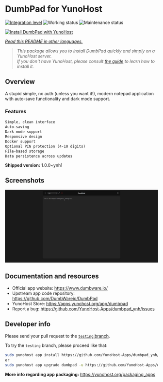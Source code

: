 <!--
N.B.: This README was automatically generated by <https://github.com/YunoHost/apps/tree/master/tools/readme_generator>
It shall NOT be edited by hand.
-->

# DumbPad for YunoHost

[![Integration level](https://apps.yunohost.org/badge/integration/dumbpad)](https://ci-apps.yunohost.org/ci/apps/dumbpad/)
![Working status](https://apps.yunohost.org/badge/state/dumbpad)
![Maintenance status](https://apps.yunohost.org/badge/maintained/dumbpad)

[![Install DumbPad with YunoHost](https://install-app.yunohost.org/install-with-yunohost.svg)](https://install-app.yunohost.org/?app=dumbpad)

*[Read this README in other languages.](./ALL_README.md)*

> *This package allows you to install DumbPad quickly and simply on a YunoHost server.*  
> *If you don't have YunoHost, please consult [the guide](https://yunohost.org/install) to learn how to install it.*

## Overview

A stupid simple, no auth (unless you want it!), modern notepad application with auto-save functionality and dark mode support.

### Features

    Simple, clean interface
    Auto-saving
    Dark mode support
    Responsive design
    Docker support
    Optional PIN protection (4-10 digits)
    File-based storage
    Data persistence across updates


**Shipped version:** 1.0.0~ynh1

## Screenshots

![Screenshot of DumbPad](./doc/screenshots/screenshot.png)

## Documentation and resources

- Official app website: <https://www.dumbware.io/>
- Upstream app code repository: <https://github.com/DumbWareio/DumbPad>
- YunoHost Store: <https://apps.yunohost.org/app/dumbpad>
- Report a bug: <https://github.com/YunoHost-Apps/dumbpad_ynh/issues>

## Developer info

Please send your pull request to the [`testing` branch](https://github.com/YunoHost-Apps/dumbpad_ynh/tree/testing).

To try the `testing` branch, please proceed like that:

```bash
sudo yunohost app install https://github.com/YunoHost-Apps/dumbpad_ynh/tree/testing --debug
or
sudo yunohost app upgrade dumbpad -u https://github.com/YunoHost-Apps/dumbpad_ynh/tree/testing --debug
```

**More info regarding app packaging:** <https://yunohost.org/packaging_apps>
